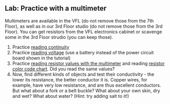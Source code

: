## Lab: Practice with a multimeter

Multimeters are available in the VFL (do not remove those from the 7th Floor), as well as in our 3rd Floor studio (do not remove those from the 3rd Floor). You can get resistors from the VFL electronics cabinet or scavenge some in the 3rd Floor strudio (you can keep those).

1. Practice [reading continuity](https://learn.sparkfun.com/tutorials/how-to-use-a-multimeter/continuity)
2. Practice [reading voltage](https://learn.sparkfun.com/tutorials/how-to-use-a-multimeter/measuring-voltage)
   (use a battery instead of the power circuit board shown in the tutorial)
3. Practice [reading resistor values with the multimeter](https://learn.sparkfun.com/tutorials/how-to-use-a-multimeter/measuring-resistance) and reading [resistor color code chart](https://en.wikipedia.org/wiki/Electronic_color_code). Did you read the same values?
4. Now, find different kinds of objects and test their conductivity - the lower its resistance, the better conductor it is. Copper wires, for example, have very low resistance, and are thus excellent conductors. But what about a fork or a belt buckle? What about your own skin, dry and wet? What about water? (Hint: try adding salt to it!)
